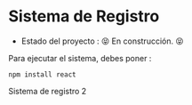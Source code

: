 <h1 aling = "center">Sistema de Registro</h1>

- Estado del proyecto : :stuck_out_tongue_closed_eyes: En construcción. :stuck_out_tongue_closed_eyes:

Para ejecutar el sistema, debes poner :

``` npm install react ```

Sistema de registro 2
